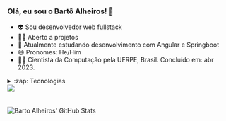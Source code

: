 ### Olá, eu sou o Bartô Alheiros! 👋
- 👽 Sou desenvolvedor web fullstack
- 🕵️‍♀️ Aberto a projetos
- 🌱 Atualmente estudando desenvolvimento com Angular e Springboot
- 😄 Pronomes: He/Him
- 👨‍🎓 Cientista da Computação pela UFRPE, Brasil. Concluído em: abr 2023.
  
<details>
<summary>:zap: Tecnologias</summary>
<div style="display: inline_block">
  <img align="center" alt="Barto-Angular" height="30" width="30" src="https://cdn.jsdelivr.net/gh/devicons/devicon/icons/angularjs/angularjs-original.svg" />
  <img align="center" alt="Barto-PHP" height="45" width="40" src="https://cdn.jsdelivr.net/gh/devicons/devicon/icons/php/php-original.svg" />        
  <img align="center" alt="Barto-Java" height="48" width="40" src="https://cdn.jsdelivr.net/gh/devicons/devicon/icons/java/java-original-wordmark.svg" />       
  <img  align="center" alt="Barto-Spring" height="45" width="40" src="https://cdn.jsdelivr.net/gh/devicons/devicon/icons/spring/spring-original-wordmark.svg" />        
</div>
</details>

<div>
<a href="https://www.linkedin.com/in/bartolomeu-alheiros-8a1641142/" target="_blank">
  <img src="https://img.shields.io/badge/LinkedIn-0077B5?style=for-the-badge&logo=linkedin&logoColor=white">
</a> 
</div>

<br />

<div style="display: inline_block"><br>
  <img align="left" alt="Barto Alheiros' GitHub Stats" src="https://readme-stats-bartoalheiros.vercel.app/api?username=bartoalheiros&show_icons=true&hide_border=false&title_color=ff652f&icon_color=FFE400&bg_color=09131B&text_color=ffffff&border_color=0c1a25" />
<div>
